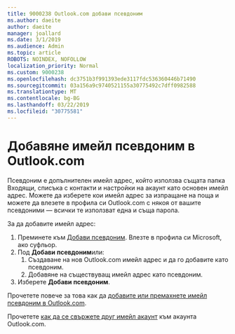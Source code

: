 ```yaml
---
title: 9000238 Outlook.com добави псевдоним
ms.author: daeite
author: daeite
manager: joallard
ms.date: 3/1/2019
ms.audience: Admin
ms.topic: article
ROBOTS: NOINDEX, NOFOLLOW
localization_priority: Normal
ms.custom: 9000238
ms.openlocfilehash: dc3751b3f991393ede3117fdc536360446b71490
ms.sourcegitcommit: 03a156a9c9740521155a30775492c7dff0982588
ms.translationtype: MT
ms.contentlocale: bg-BG
ms.lasthandoff: 03/22/2019
ms.locfileid: "30775581"
---
```

# <a name="add-an-email-alias-in-outlookcom"></a>Добавяне имейл псевдоним в Outlook.com

Псевдоним е допълнителен имейл адрес, който използва същата папка Входящи, списъка с контакти и настройки на акаунт като основен имейл адрес. Можете да изберете кои имейл адрес за изпращане на поща и можете да влезете в профила си Outlook.com с някоя от вашите псевдоними — всички те използват една и съща парола.

За да добавите имейл адрес:

1. Преминете към [Добави псевдоним](https://go.microsoft.com/fwlink/p/?linkid=864833). Влезте в профила си Microsoft, ако суфльор.
2. Под **Добави псевдоним**или:
    1. Създаване на нов Outlook.com имейл адрес и да го добавите като псевдоним.
    2. Добавяне на съществуващ имейл адрес като псевдоним.
3. Изберете **Добави псевдоним**.

Прочетете повече за това как да [добавите или премахнете имейл псевдоним в Outlook.com](https://support.office.com/article/459b1989-356d-40fa-a689-8f285b13f1f2).  

Прочетете [как да се свържете друг имейл акаунт](https://support.office.com/article/c5224df4-5885-4e79-91ba-523aa743f0ba) към акаунта Outlook.com.